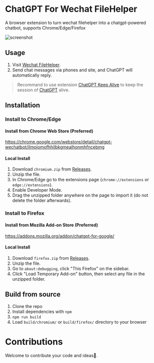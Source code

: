 # ChatGPT For Wechat FileHelper

A browser extension to turn wechat filehelper into a chatgpt-powered chatbot, supports Chrome/Edge/Firefox

![screenshot](https://user-images.githubusercontent.com/4012553/207370847-037177e5-2986-4562-9df5-b345d893704c.png)

## Usage

1. Visit [Wechat FileHelper](https://szfilehelper.weixin.qq.com).
2. Send chat messages via phones and site, and ChatGPT will automatically reply.

> Recommand to use extension [ChatGPT Keep Alive](https://github.com/sigoden/chatgpt-keep-alive-browser-extension) to keep the session of [ChatGPT](https://chat.openai.com/chat) alive.

## Installation

### Install to Chrome/Edge

#### Install from Chrome Web Store (Preferred)

<https://chrome.google.com/webstore/detail/chatgpt-wechatbot/ilmojomofhhilbkgmealhonmhfncebmg>

#### Local Install

1. Download `chromium.zip` from [Releases](https://github.com/sigoden/chatgpt-wechat-browser-extension/releases).
2. Unzip the file.
3. In Chrome/Edge go to the extensions page (`chrome://extensions` or `edge://extensions`).
4. Enable Developer Mode.
5. Drag the unzipped folder anywhere on the page to import it (do not delete the folder afterwards).

### Install to Firefox

#### Install from Mozilla Add-on Store (Preferred)

<https://addons.mozilla.org/addon/chatgpt-for-google/>

#### Local Install

1. Download `firefox.zip` from [Releases](https://github.com/sigoden/chatgpt-wechat-browser-extension/releases).
2. Unzip the file.
3. Go to `about:debugging`, click "This Firefox" on the sidebar.
4. Click "Load Temporary Add-on" button, then select any file in the unzipped folder.

## Build from source

1. Clone the repo
2. Install dependencies with `npm`
3. `npm run build`
4. Load `build/chromium/` or `build/firefox/` directory to your browser

# Contributions

Welcome to contribute your code and ideas🍵.
